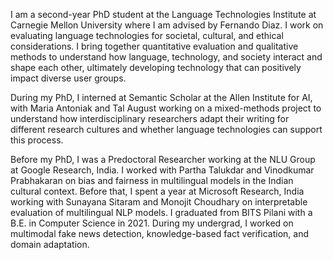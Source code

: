 I am a second-year PhD student at the Language Technologies Institute at Carnegie Mellon University where I am advised by Fernando Diaz. I work on evaluating language technologies for societal, cultural, and ethical considerations. I bring together quantitative evaluation and qualitative methods to understand how language, technology, and society interact and shape each other, ultimately developing technology that can positively impact diverse user groups.

During my PhD, I interned at Semantic Scholar at the Allen Institute for AI, with Maria Antoniak and Tal August working on a mixed-methods project to understand how interdisciplinary researchers adapt their writing for different research cultures and whether language technologies can support this process. 

Before my PhD, I was a Predoctoral Researcher working at the NLU Group at Google Research, India. I worked with Partha Talukdar and Vinodkumar Prabhakaran on bias and fairness in multilingual models in the Indian cultural context. Before that, I spent a year at Microsoft Research, India working with Sunayana Sitaram and Monojit Choudhary on interpretable evaluation of multilingual NLP models. I graduated from BITS Pilani with a B.E. in Computer Science in 2021. During my undergrad, I worked on multimodal fake news detection, knowledge-based fact verification, and domain adaptation.
